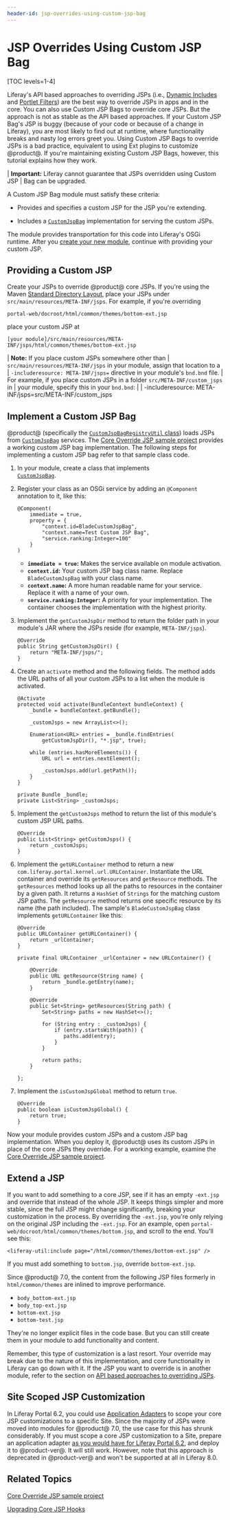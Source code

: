 ```yaml
---
header-id: jsp-overrides-using-custom-jsp-bag
---
```


# JSP Overrides Using Custom JSP Bag

[TOC levels=1-4]

Liferay's API based approaches to overriding JSPs (i.e.,
[Dynamic Includes](/docs/7-1/tutorials/-/knowledge_base/t/customizing-jsps-with-dynamic-includes)
and
[Portlet Filters](/docs/7-1/tutorials/-/knowledge_base/t/jsp-overrides-using-portlet-filters))
are the best way to override JSPs in apps and in the core. You can also use
Custom JSP Bags to override core JSPs. But the approach is not as stable as the
API based approaches. If your Custom JSP Bag's JSP is buggy (because of your
code or because of a change in Liferay), you are most likely to find out at
runtime, where functionality breaks and nasty log errors greet you. Using
Custom JSP Bags to override JSPs is a bad practice, equivalent to using Ext
plugins to customize @product@. If you're maintaining existing Custom JSP Bags,
however, this tutorial explains how they work.

| **Important:** Liferay cannot guarantee that JSPs overridden using Custom JSP
| Bag can be upgraded.

A Custom JSP Bag module must satisfy these criteria: 

-   Provides and specifies a custom JSP for the JSP you're extending.

-   Includes a
    [`CustomJspBag`](@platform-ref@/7.1-latest/javadocs/portal-impl/com/liferay/portal/deploy/hot/CustomJspBag.html)
    implementation for serving the custom JSPs.

The module provides transportation for this code into Liferay's OSGi runtime.
After you
[create your new module](/docs/7-1/tutorials/-/knowledge_base/t/starting-module-development#creating-a-module),
continue with providing your custom JSP. 

## Providing a Custom JSP

Create your JSPs to override @product@ core JSPs. If you're using the Maven
[Standard Directory Layout](https://maven.apache.org/guides/introduction/introduction-to-the-standard-directory-layout.html),
place your JSPs under `src/main/resources/META-INF/jsps`. For example, if you're
overriding

    portal-web/docroot/html/common/themes/bottom-ext.jsp 

place your custom JSP at

    [your module]/src/main/resources/META-INF/jsps/html/common/themes/bottom-ext.jsp

| **Note:** If you place custom JSPs somewhere other than
| `src/main/resources/META-INF/jsps` in your module, assign that location to a
| `-includeresource: META-INF/jsps=` directive in your module's `bnd.bnd` file.
| For example, if you place custom JSPs in a folder `src/META-INF/custom_jsps` in
| your module, specify this in your `bnd.bnd`:
| 
|     -includeresource: META-INF/jsps=src/META-INF/custom_jsps

## Implement a Custom JSP Bag

@product@ (specifically the
[`CustomJspBagRegistryUtil` class](@platform-ref@/7.1-latest/javadocs/portal-impl/com/liferay/portal/deploy/hot/CustomJspBagRegistryUtil.html))
loads JSPs from
[`CustomJspBag`](@platform-ref@/7.1-latest/javadocs/portal-impl/com/liferay/portal/deploy/hot/CustomJspBag.html)
services. The
[Core Override JSP sample project](/docs/7-1/reference/-/knowledge_base/r/core-jsp-hook)
provides a working custom JSP bag implementation. The following steps for
implementing a custom JSP bag refer to that sample class code. 

1.  In your module, create a class that implements   
    [`CustomJspBag`](@platform-ref@/7.1-latest/javadocs/portal-impl/com/liferay/portal/deploy/hot/CustomJspBag.html).

2.  Register your class as an OSGi service by adding an `@Component` annotation
    to it, like this: 

        @Component(
            immediate = true,
            property = {
            	"context.id=BladeCustomJspBag",
                "context.name=Test Custom JSP Bag",
            	"service.ranking:Integer=100"
            }
        )

    - **`immediate = true`:** Makes the service available on module activation. 
    -  **`context.id`:** Your custom JSP bag class name. Replace 
    `BladeCustomJspBag` with your class name.
    -  **`context.name`:** A more human readable name for your service. Replace 
    it with a name of your own. 
    -  **`service.ranking:Integer`:** A priority for your implementation. The
    container chooses the implementation with the highest priority.

3.  Implement the `getCustomJspDir` method to return the folder path in your 
    module's JAR  where the JSPs reside (for example, `META-INF/jsps`). 
    
        @Override
        public String getCustomJspDir() {
            return "META-INF/jsps/";
        }

4.  Create an `activate` method and the following fields. The method adds the 
    URL paths of all your custom JSPs to a list when the module is activated.

        @Activate
    	protected void activate(BundleContext bundleContext) {
    		_bundle = bundleContext.getBundle();

    		_customJsps = new ArrayList<>();

    		Enumeration<URL> entries = _bundle.findEntries(
    			getCustomJspDir(), "*.jsp", true);

    		while (entries.hasMoreElements()) {
    			URL url = entries.nextElement();

    			_customJsps.add(url.getPath());
    		}
    	}

    	private Bundle _bundle;
    	private List<String> _customJsps;

5.  Implement the `getCustomJsps` method to return the list of this module's 
    custom JSP URL paths.

        @Override
        public List<String> getCustomJsps() {
            return _customJsps;
        }

6.  Implement the `getURLContainer` method to return a new
    `com.liferay.portal.kernel.url.URLContainer`. Instantiate the URL container
    and override its `getResources` and `getResource` methods. The
    `getResources` method looks up all the paths to resources in the container
    by a given path. It returns a `HashSet` of `Strings` for the matching custom
    JSP paths. The `getResource` method returns one specific resource by its
    name (the path included). The sample's `BladeCustomJspBag` class implements
    `getURLContainer` like this: 

        @Override
        public URLContainer getURLContainer() {
            return _urlContainer;
        }

        private final URLContainer _urlContainer = new URLContainer() {

            @Override
            public URL getResource(String name) {
                return _bundle.getEntry(name);
            }

            @Override
            public Set<String> getResources(String path) {
                Set<String> paths = new HashSet<>();

                for (String entry : _customJsps) {
                    if (entry.startsWith(path)) {
                       paths.add(entry);
                    }
                }

                return paths;
            }

        };

7.  Implement the `isCustomJspGlobal` method to return `true`.

        @Override
        public boolean isCustomJspGlobal() {
            return true;
        }

Now your module provides custom JSPs and a custom JSP bag implementation. When
you deploy it, @product@ uses its custom JSPs in place of the core JSPs they
override. For a working example, examine the
[Core Override JSP sample project](/docs/7-1/reference/-/knowledge_base/r/core-jsp-hook).

## Extend a JSP

If you want to add something to a core JSP, see if it has an empty `-ext.jsp`
and override that instead of the whole JSP. It keeps things simpler and more
stable, since the full JSP might change significantly, breaking your
customization in the process. By overriding the `-ext.jsp`, you're only relying
on the original JSP including the `-ext.jsp`. For an example, open
`portal-web/docroot/html/common/themes/bottom.jsp`, and scroll to the end.
You'll see this:

    <liferay-util:include page="/html/common/themes/bottom-ext.jsp" />

If you must add something to `bottom.jsp`, override `bottom-ext.jsp`. 

Since @product@ 7.0, the content from the following JSP files formerly in
`html/common/themes` are inlined to improve performance.
 
- `body_bottom-ext.jsp`
- `body_top-ext.jsp`
- `bottom-ext.jsp`
- `bottom-test.jsp`

They're no longer explicit files in the code base. But you can still create them
in your module to add functionality and content. 

Remember, this type of customization is a last resort. Your override may break
due to the nature of this implementation, and core functionality in Liferay can
go down with it. If the JSP you want to override is in another module, refer to
the section on 
[API based approaches to overriding JSPs](/docs/7-1/tutorials/-/knowledge_base/t/jsp-overrides-using-custom-jsp-bag#using-portals-api-to-override-a-jsp).

## Site Scoped JSP Customization

In Liferay Portal 6.2, you could use
[Application Adapters](/docs/6-2/tutorials/-/knowledge_base/t/customizing-sites-and-site-templates-with-application-adapters)
to scope your core JSP customizations to a specific Site. Since the majority of
JSPs were moved into modules for @product@ 7.0, the use case for this has shrunk
considerably. If you must scope a core JSP customization to a Site, prepare an
application adapter 
[as you would have for Liferay Portal 6.2](/docs/6-2/tutorials/-/knowledge_base/t/customizing-sites-and-site-templates-with-application-adapters),
and deploy it to @product-ver@. It will still work. However, note that this
approach is deprecated in @product-ver@ and won't be supported at all in Liferay
8.0.

<!-- Uncomment once we cover scoping to a site
If you're interested in scoping a module's JSP customization to a site, that's
another story. See the documentation on [using Dynamic Include](/docs/7-1/tutorials/-/knowledge_base/t/customizing-jsps-with-dynamic-includes).
-->

## Related Topics

[Core Override JSP sample project](/docs/7-1/reference/-/knowledge_base/r/core-jsp-hook)

[Upgrading Core JSP Hooks](/docs/7-1/tutorials/-/knowledge_base/t/upgrading-core-jsp-hooks)
